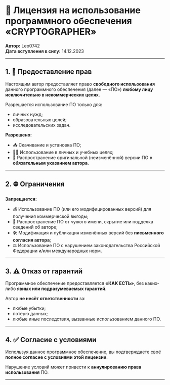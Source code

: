 # 📜 Лицензия на использование программного обеспечения «CRYPTOGRAPHER»

**Автор:** Leo0742  
**Дата вступления в силу:** 14.12.2023

---

## 1. 📖 Предоставление прав

Настоящим автор предоставляет право **свободного использования** данного программного обеспечения (далее — «ПО») **любому лицу исключительно в некоммерческих целях**.

Разрешается использование ПО только для:
- личных нужд;
- образовательных целей;
- исследовательских задач.

**Разрешено:**
- 📥 Скачивание и установка ПО;
- 🧑‍🎓 Использование в личных и учебных целях;
- 🔁 Распространение оригинальной (неизменённой) версии ПО **с обязательным указанием автора**.

---

## 2. ⛔ Ограничения

**Запрещается:**
- 💰 Использование ПО (или его модифицированных версий) для получения коммерческой выгоды;
- 👤 Распространение ПО от чужого имени, скрытие или подделка сведений об авторе;
- 🛠 Модификация и публикация изменённых версий без **письменного согласия автора**;
- ⚖️ Использование ПО с нарушением законодательства Российской Федерации и/или международных норм.

---

## 3. ⚠️ Отказ от гарантий

Программное обеспечение предоставляется **«КАК ЕСТЬ»**, без каких-либо **явных или подразумеваемых гарантий**.

Автор **не несёт ответственности** за:
- любые убытки;
- потерю данных;
- любые иные последствия, вызванные использованием данного ПО.

---

## 4. ✅ Согласие с условиями

Используя данное программное обеспечение, вы подтверждаете своё **полное согласие с условиями этой лицензии**.

Нарушение условий может привести к **аннулированию права использования** ПО.

---


